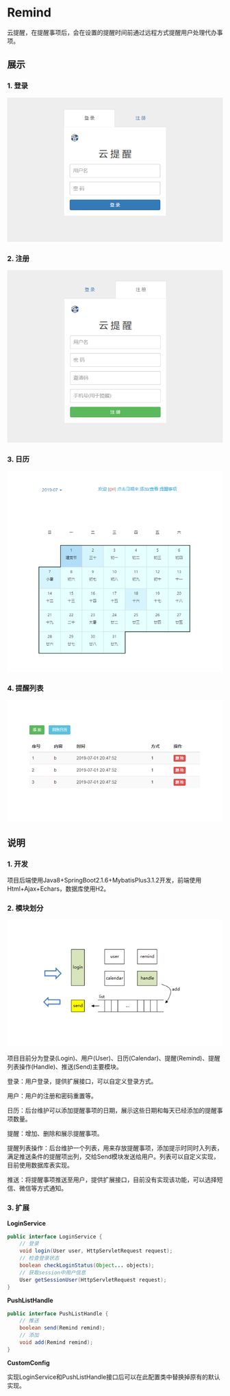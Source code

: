 # Remind
云提醒，在提醒事项后，会在设置的提醒时间前通过远程方式提醒用户处理代办事项。


## 展示
### 1. 登录
![login](https://github.com/bufflu/Remind/blob/master/img/login.png)

### 2. 注册
![register](https://github.com/bufflu/Remind/blob/master/img/register.png)

### 3. 日历
![calendar](https://github.com/bufflu/Remind/blob/master/img/calendar.png)

### 4. 提醒列表
![remind](https://github.com/bufflu/Remind/blob/master/img/remindlist.png)

## 说明
### 1. 开发
项目后端使用Java8+SpringBoot2.1.6+MybatisPlus3.1.2开发，前端使用Html+Ajax+Echars，数据库使用H2。

### 2. 模块划分
![model](https://github.com/bufflu/Remind/blob/master/img/model2.png)

项目目前分为登录(Login)、用户(User)、日历(Calendar)、提醒(Remind)、提醒列表操作(Handle)、推送(Send)主要模块。

登录：用户登录，提供扩展接口，可以自定义登录方式。

用户：用户的注册和密码重置等。

日历：后台维护可以添加提醒事项的日期，展示这些日期和每天已经添加的提醒事项数量。

提醒：增加、删除和展示提醒事项。

提醒列表操作：后台维护一个列表，用来存放提醒事项，添加提示时同时入列表，满足推送条件的提醒项出列，交给Send模块发送给用户。列表可以自定义实现，目前使用数据库表实现。

推送：将提醒事项推送至用户，提供扩展接口，目前没有实现该功能，可以选择短信、微信等方式通知。

### 3. 扩展

**LoginService**
```java
public interface LoginService {
    // 登录
    void login(User user, HttpServletRequest request);
    // 检查登录状态
    boolean checkLoginStatus(Object... objects);
    // 获取session中用户信息
    User getSessionUser(HttpServletRequest request);
}
```

**PushListHandle**
```java
public interface PushListHandle {  
    // 推送
    boolean send(Remind remind);
    // 添加
    void add(Remind remind);
}
```

**CustomConfig**

实现LoginService和PushListHandle接口后可以在此配置类中替换掉原有的默认实现。
